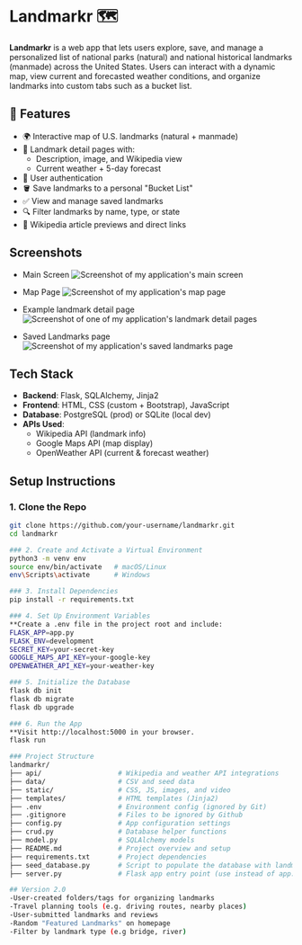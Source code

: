 # Landmarkr 🗺️

**Landmarkr** is a web app that lets users explore, save, and manage a personalized list of national parks (natural) and national historical landmarks (manmade) across the United States. Users can interact with a dynamic map, view current and forecasted weather conditions, and organize landmarks into custom tabs such as a bucket list.

## 🌟 Features

- 🌍 Interactive map of U.S. landmarks (natural + manmade)
- 📍 Landmark detail pages with:
  - Description, image, and Wikipedia view
  - Current weather + 5-day forecast
- 🔐 User authentication
- 🪣 Save landmarks to a personal "Bucket List"
- ✅ View and manage saved landmarks
- 🔍 Filter landmarks by name, type, or state
- 📄 Wikipedia article previews and direct links

## Screenshots
- Main Screen
![Screenshot of my application's main screen](static/images/main_screen.png)

- Map Page
![Screenshot of my application's map page](static/images/map_page.png)

- Example landmark detail page
![Screenshot of one of my application's landmark detail pages](static/images/landmark_info_page.png)

- Saved Landmarks page
![Screenshot of my application's saved landmarks page](static/images/saved_landmarks_page.png)

## Tech Stack

- **Backend**: Flask, SQLAlchemy, Jinja2
- **Frontend**: HTML, CSS (custom + Bootstrap), JavaScript
- **Database**: PostgreSQL (prod) or SQLite (local dev)
- **APIs Used**:
  - Wikipedia API (landmark info)
  - Google Maps API (map display)
  - OpenWeather API (current & forecast weather)

## Setup Instructions

### 1. Clone the Repo
```bash
git clone https://github.com/your-username/landmarkr.git
cd landmarkr

### 2. Create and Activate a Virtual Environment
python3 -m venv env
source env/bin/activate   # macOS/Linux
env\Scripts\activate      # Windows

### 3. Install Dependencies
pip install -r requirements.txt

### 4. Set Up Environment Variables
**Create a .env file in the project root and include:
FLASK_APP=app.py
FLASK_ENV=development
SECRET_KEY=your-secret-key
GOOGLE_MAPS_API_KEY=your-google-key
OPENWEATHER_API_KEY=your-weather-key

### 5. Initialize the Database
flask db init
flask db migrate
flask db upgrade

### 6. Run the App
**Visit http://localhost:5000 in your browser.
flask run

### Project Structure
landmarkr/
├── api/                   # Wikipedia and weather API integrations
├── data/                  # CSV and seed data
├── static/                # CSS, JS, images, and video
├── templates/             # HTML templates (Jinja2)
├── .env                   # Environment config (ignored by Git)
├── .gitignore             # Files to be ignored by Github
├── config.py              # App configuration settings
├── crud.py                # Database helper functions
├── model.py               # SQLAlchemy models
├── README.md              # Project overview and setup
├── requirements.txt       # Project dependencies
├── seed_database.py       # Script to populate the database with landmarks
├── server.py              # Flask app entry point (use instead of app.py)

## Version 2.0
-User-created folders/tags for organizing landmarks
-Travel planning tools (e.g. driving routes, nearby places)
-User-submitted landmarks and reviews
-Random "Featured Landmarks" on homepage
-Filter by landmark type (e.g bridge, river)

